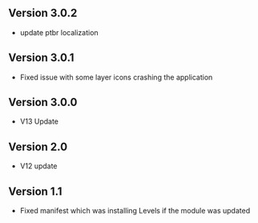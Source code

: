 ## Version 3.0.2
- update ptbr localization

## Version 3.0.1
- Fixed issue with some layer icons crashing the application

## Version 3.0.0
- V13 Update

## Version 2.0
- V12 update

## Version 1.1
- Fixed manifest which was installing Levels if the module was updated

